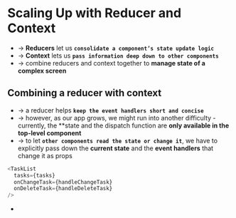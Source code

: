 # Scaling Up with Reducer and Context
* -> **Reducers** let us **`consolidate a component’s state update logic`**
* -> **Context** lets us **`pass information deep down to other components`** 
* -> combine reducers and context together to **manage state of a complex screen**

## Combining a reducer with context
* -> a reducer helps **`keep the event handlers short and concise`**
* -> however, as our app grows, we might run into another difficulty - currently, the **state and the dispatch function are **only available in the top-level component**
* -> to let **`other components read the state or change it`**, we have to explicitly pass down the **current state** and the **event handlers** that change it as props
```js
<TaskList
  tasks={tasks}
  onChangeTask={handleChangeTask}
  onDeleteTask={handleDeleteTask}
/>
```

* 